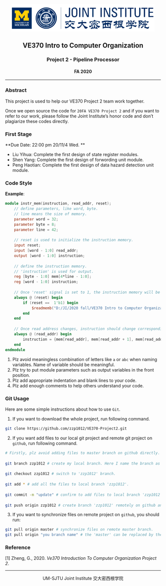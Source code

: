 <div style="text-align:center">
	<img src="figures/ji_logo.png" alt="Jilogo" style="zoom:60%;" />
</div>
<center>
	<h2>
		VE370 Intro to Computer Organization
	</h2>
</center> 
<center>
	<h3>
		Project 2 - Pipeline Processor
	</h3>
</center>
<center>
   <h4>
       FA 2020
    </h4> 
</center>

------------------------------------------

### Abstract

This project is used to help our VE370 Project 2 team work together. 

Once we open source the code for `20FA VE370 Project 2` and if you want to refer to our work, please follow the Joint Institute’s honor code and don’t plagiarize these codes directly.

### First Stage

**Due Date: 22:00 pm 20/11/4 Wed. **

- Liu Yihua: Complete the first design of state register modules.
- Shen Yang:  Complete the first design of forwording unit module.
- Peng Haotian: Complete the first design of data hazard detection unit module.

### Code Style

**Example**:

```verilog
module instr_mem(instruction, read_addr, reset);
    // define parameters, like word, byte.
    // line means the size of memory.
    parameter word = 32;
    parameter byte = 8;
    parameter line = 42;
    
    // reset is used to initialize the instruction memory.
    input reset;
    input [word - 1:0] read_addr;
    output [word - 1:0] instruction;
    
    // define the instruction memory.
    // 'instruction' is used for output.
    reg [byte - 1:0] mem[4*line - 1:0];
    reg [word - 1:0] instruction;
    
    // Once 'reset' signal is set to 1, the instruction memory will be initialized.
    always @ (reset) begin
        if (reset ==  1'b1) begin
            $readmemb("D:/JI/2020 fall/VE370 Intro to Computer Organization/Projects/P2/InstructionMem_for_P2_Demo.txt", mem);
        end
    end
    
    // Once read address changes, instruction should change correspondingly.
    always @ (read_addr) begin
        instruction = {mem[read_addr], mem[read_addr + 1], mem[read_addr+2], mem[read_addr+3]};
    end
endmodule
```

1. Plz avoid meaningless combination of letters like `a` or `abc` when naming variables. Name of variable should be meaningful. 
2. Plz try to put module parameters such as output variables in the front position.
3. Plz add appropriate indentation and blank lines to your code.
4. Plz add enough comments to help others understand your code.

### Git Usage

Here are some simple instructions about how to use `Git`.

1. If you want to download the whole project, run following command.

```bash
git clone https://github.com/zzp1012/VE370-Project2.git
```

2. If you want add files to our local git project and remote git project on `github`, run following command.

```bash
# Firstly, plz avoid adding files to master branch on github directly. You can create your own branch locally and remotely.

git branch zzp1012 # create my local branch. Here I name the branch as 'zzp1012'. If you have already created a branch, you can jump to next command.

git checkout zzp1012 # switch to 'zzp1012' branch.

git add * # add all the files to local branch 'zzp1012'.

git commit -m "update" # confirm to add files to local branch 'zzp1012'

git push origin zzp1012 # create branch 'zzp1012' remotely on github and copy your the content on your local branch 'zzp1012' to the remote 'zzp1012'.
```

3. If you want to synchronize files on remote project on `github`, you should run:

```bash
git pull origin master # synchronize files on remote master branch.
git pull origin "you branch name" # the 'master' can be replaced by the name of the other branch created on remote project on github, then you can synchronize files on the specific remote branch.
```

### Reference

[1] Zheng, G., 2020. *Ve370 Introduction To Computer Organization Project 2*.

---------------------------------------------------------------

<center>
    UM-SJTU Joint Institute 交大密西根学院
</center>